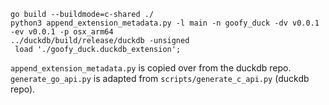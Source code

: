 ```
go build --buildmode=c-shared ./
python3 append_extension_metadata.py -l main -n goofy_duck -dv v0.0.1 -ev v0.0.1 -p osx_arm64
../duckdb/build/release/duckdb -unsigned 
 load './goofy_duck.duckdb_extension';
```

`append_extension_metadata.py` is copied over from the duckdb repo.
`generate_go_api.py` is adapted from `scripts/generate_c_api.py` (duckdb repo).
